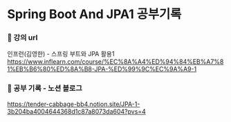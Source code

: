 # Spring Boot And JPA1 공부기록 

### 📒 강의 url 
인프런(김영한) - 스프링 부트와 JPA 활용1
https://www.inflearn.com/course/%EC%8A%A4%ED%94%84%EB%A7%81%EB%B6%80%ED%8A%B8-JPA-%ED%99%9C%EC%9A%A9-1
<br>
### 📒 공부 기록 - 노션 블로그
https://tender-cabbage-bb4.notion.site/JPA-1-3b204ba4004644368d1c87a8073da604?pvs=4





